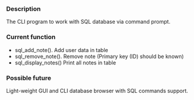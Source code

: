 ### Description
  The CLI program to work with SQL database via command prompt.
### Current function
  - sql_add_note(). Add user data in table
  - sql_remove_note(). Remove note (Primary key (ID) should be known)
  - sql_display_notes() Print all notes in table
### Possible future
  Light-weight GUI and CLI database browser with SQL commands support.

